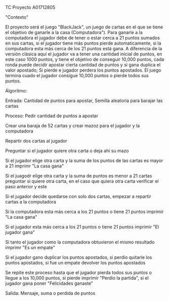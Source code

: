 TC Proyecto A01712805

"Contexto"


El proyecto será el juego "BlackJack", un juego de cartas en el que se tiene el objetivo de ganarle a la casa (Computadora"). Para ganarle a la computadora el jugador debe de tener o estar cerca a 21 puntos sumados en sus cartas, si el jugador tiene más puntos pierde automaticamente, si la computadora esta más cerca de los 21 puntos está gana. 
A diferencia de la versión clásica aquí el jugador va a tener una cantidad inicial de puntos, en este caso 1000 puntos, y tiene el objetivo de conseguir 10,000 puntos, cada ronda puede decidir apostar cierta cantidad de puntos y si gana duplica el valor apostado; Si pierde e jugador perdera los puntos apostados. El juego termina cuado el jugador consigue 10,000 puntos o pierde todos sus puntos.

Álgoritmo:

Entrada: Cantidad de puntos para apostar, Semilla aleatoria para barajar las cartas

Proceso: Pedir cantidad de puntos a apostar

Crear una baraja de 52 cartas y crear mazoz para el jugador y la computadora

Repartir dos cartas al jugador

Preguntar si el jugador quiere otra carta o deja ahí su mazo

Si el jugador elige otra carta y la suma de los puntos de las cartas es mayor a 21 imprimr "La casa gana"

Si el juagodr elige otra carta y la suma de puntos es menor a 21 cartas preguntar si quiere otra carta, en el caso que quiera otra carta verificar el paso anterior y este

Si el jugador decide quedarse con solo dos cartas, empezar a repartir cartas a la computadora

Si la computadora esta más cerca a los 21 puntos o tiene 21 puntos imprimir "La casa gana"

Si el jugador esta más cerca a los 21 puntos o tiene 21 puntos imprimir "El jugador gana"

Si tanto el jugador como la computadora obtuvieron el mismo resultado imprimr "Es un empate"

Si el jugador gano duplicar los puntos apostados, si perdio quitarle los puntos apostados, si fue un empate devolver los puntos apostados

Se repite este proceso hasta que el jugador pierda todos sus puntos o llegue a los 10,000 puntos, si pierde imprimir "Perdio la partida", si el jugador gana poner "Felicidades ganaste"


Salida: Mensaje, suma o perdida de puntos
